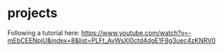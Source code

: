 # projects
Following a tutorial here: 
https://www.youtube.com/watch?v=-mEbCEENpjU&index=8&list=PLFt_AvWsXl0ctd4dgE1F8g3uec4zKNRV0
